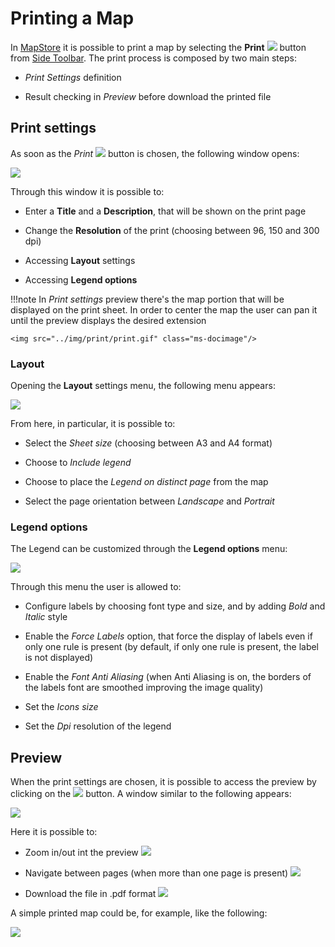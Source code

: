 # Printing a Map

In [MapStore](https://mapstore.geosolutionsgroup.com/mapstore/#/) it is possible to print a map by selecting the **Print** <img src="../img/button/print2.jpg" class="ms-docbutton"  style="max-height:20px;"/> button from [Side Toolbar](mapstore-toolbars.md#side-toolbar). The print process is composed by two main steps:

* *Print Settings* definition

* Result checking in *Preview* before download the printed file

## Print settings

As soon as the *Print* <img src="../img/button/print2.jpg" class="ms-docbutton"  style="max-height:20px;"/> button is chosen, the following window opens:

<img src="../img/print/print-page.jpg" class="ms-docimage"/>

Through this window it is possible to:

* Enter a **Title** and a **Description**, that will be shown on the print page

* Change the **Resolution** of the print (choosing between 96, 150 and 300 dpi)

* Accessing **Layout** settings

* Accessing **Legend options**

!!!note
    In *Print settings* preview there's the map portion that will be displayed on the print sheet. In order to center the map the user can pan it until the preview displays the desired extension

    <img src="../img/print/print.gif" class="ms-docimage"/>

### Layout

Opening the **Layout** settings menu, the following menu appears:

<img src="../img/print/first-layout-print.jpg" class="ms-docimage"/>

From here, in particular, it is possible to:

* Select the *Sheet size* (choosing between A3 and A4 format)

* Choose to *Include legend*

* Choose to place the *Legend on distinct page* from the map

* Select the page orientation between *Landscape* and *Portrait*

### Legend options

The Legend can be customized through the **Legend options** menu:

<img src="../img/print/first-legend-options.jpg" class="ms-docimage"/>

Through this menu the user is allowed to:

* Configure labels by choosing font type and size, and by adding *Bold* and *Italic* style

* Enable the *Force Labels* option, that force the display of labels even if only one rule is present (by default, if only one rule is present, the label is not displayed)

* Enable the *Font Anti Aliasing* (when Anti Aliasing is on, the borders of the labels font are smoothed improving the image quality)

* Set the *Icons size*

* Set the *Dpi* resolution of the legend

## Preview

When the print settings are chosen, it is possible to access the preview by clicking on the <img src="../img/button/print_button.jpg" class="ms-docbutton"/> button. A window similar to the following appears:

<img src="../img/print/preview.jpg" class="ms-docimage"/>

Here it is possible to:

* Zoom in/out int the preview <img src="../img/button/zoom-in-out.jpg" class="ms-docbutton"/>

* Navigate between pages (when more than one page is present) <img src="../img/button/navigate-preview.jpg" class="ms-docbutton"/>

* Download the file in .pdf format <img src="../img/button/download-layout.jpg" class="ms-docbutton"/>

A simple printed map could be, for example, like the following:

<img src="../img/print/print.jpg" class="ms-docimage"/>
